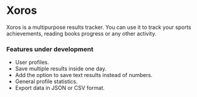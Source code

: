 # Xoros

Xoros is a multipurpose results tracker. You can use it to track your sports achievements, reading books progress or any other activity.

### Features under development
* User profiles.
* Save multiple results inside one day.
* Add the option to save text results instead of numbers.
* General profile statistics.
* Export data in JSON or CSV format.